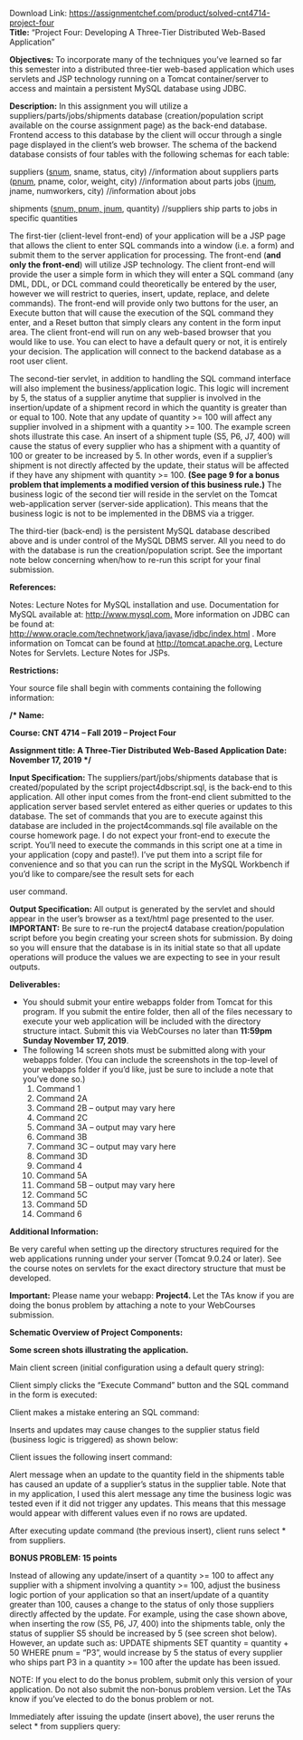 Download Link: https://assignmentchef.com/product/solved-cnt4714-project-four
<br>
<strong>Title:</strong>  “Project Four: Developing A Three-Tier Distributed Web-Based Application”

<strong>Objectives:</strong>  To incorporate many of the techniques you’ve learned so far this semester into a distributed three-tier web-based application which uses servlets and JSP technology running on a Tomcat container/server to access and maintain a persistent MySQL database using JDBC.




<strong>Description:</strong>  In this assignment you will utilize a suppliers/parts/jobs/shipments database (creation/population script available on the course assignment page) as the back-end database. Frontend access to this database by the client will occur through a single page displayed in the client’s web browser. The schema of the backend database consists of four tables with the following schemas for each table:




suppliers (<u>snum</u>, sname, status, city)  //information about suppliers           parts (<u>pnum</u>, pname, color, weight, city)  //information about parts         jobs (<u>jnum</u>, jname, numworkers, city)  //information about jobs

shipments (<u>snum, pnum, jnum</u>, quantity)  //suppliers ship parts to jobs in specific quantities




The first-tier (client-level front-end) of your application will be a JSP page that allows the client to enter SQL commands into a window (i.e. a form) and submit them to the server application for processing.  The front-end (<strong>and only the front-end</strong>) will utilize JSP technology.   The client front-end will provide the user a simple form in which they will enter a SQL command (any DML, DDL, or DCL command could theoretically be entered by the user, however we will restrict to queries, insert, update, replace, and delete commands).  The front-end will provide only two buttons for the user, an Execute button that will cause the execution of the SQL command they enter, and a Reset button that simply clears any content in the form input area.  The client front-end will run on any web-based browser that you would like to use.  You can elect to have a default query or not, it is entirely your decision.  The application will connect to the backend database as a root user client.




The second-tier servlet, in addition to handling the SQL command interface will also implement the business/application logic.  This logic will increment by 5, the status of a supplier anytime that supplier is involved in the insertion/update of a shipment record in which the quantity is greater than or equal to 100.  Note that any update of quantity &gt;= 100 will affect any supplier involved in a shipment with a quantity &gt;= 100.  The example screen shots illustrate this case.  An insert of a shipment tuple (S5, P6, J7, 400) will cause the status of every supplier who has a shipment with a quantity of 100 or greater to be increased by 5.  In other words, even if a supplier’s shipment is not directly affected by the update, their status will be affected if they have any shipment with quantity &gt;= 100.  <strong>(See page 9 for a bonus problem that implements a modified version of this business rule.)</strong>  The business logic of the second tier will reside in the servlet on the Tomcat web-application server (server-side application).  This means that the business logic is not to be implemented in the DBMS via a trigger.




The third-tier (back-end) is the persistent MySQL database described above and is under control of the MySQL DBMS server.  All you need to do with the database is run the creation/population script.  See the important note below concerning when/how to re-run this script for your final submission.

<strong>References:  </strong>

Notes:  Lecture Notes for MySQL installation and use.  Documentation for MySQL available at: <a href="https://www.mysql.com/">http://www.mysql.com</a><a href="https://www.mysql.com/">.</a> More information on JDBC can be found at: <a href="http://www.oracle.com/technetwork/java/javase/jdbc/index.html">http://www.oracle.com/technetwork/java/javase/jdbc/index.html</a> .  More information on Tomcat can be found at <a href="https://tomcat.apache.org/">http://tomcat.apache.org</a><a href="https://tomcat.apache.org/">.</a>  Lecture Notes for Servlets.    Lecture Notes for JSPs.




<strong>Restrictions: </strong>

Your source file shall begin with comments containing the following information:

<strong>/*  Name:   </strong>

<strong>     Course: CNT 4714 – Fall 2019 – Project Four </strong>

<strong>     Assignment title:  A Three-Tier Distributed Web-Based Application      Date:  November 17, 2019 */ </strong>

<strong>Input Specification:</strong>  The suppliers/part/jobs/shipments database that is created/populated by the script project4dbscript.sql, is the back-end to this application.  All other input comes from the front-end client submitted to the application server based servlet entered as either queries or updates to this database.  The set of commands that you are to execute against this database are included in the project4commands.sql file available on the course homework page.  I do not expect your front-end to execute the script.  You’ll need to execute the commands in this script one at a time in your application (copy and paste!).  I’ve put them into a script file for convenience and so that you can run the script in the MySQL Workbench if you’d like to compare/see the result sets for each

user command.




<strong>Output Specification:  </strong>All output is generated by the servlet and should appear in the user’s browser as a text/html page presented to the user.  <strong>IMPORTANT:</strong> Be sure to re-run the project4 database creation/population script before you begin creating your screen shots for submission.  By doing so you will ensure that the database is in its initial state so that all update operations will produce the values we are expecting to see in your result outputs.




<strong>Deliverables: </strong>

<ul>

 <li>You should submit your entire webapps folder from Tomcat for this program. If you submit the entire folder, then all of the files necessary to execute your web application will be included with the directory structure intact.  Submit this via WebCourses no later than <strong>11:59pm Sunday November 17, 2019</strong>.</li>

 <li>The following 14 screen shots must be submitted along with your webapps folder. (You can include the screenshots in the top-level of your webapps folder if you’d like, just be sure to include a note that you’ve done so.)

  <ol>

   <li>Command 1</li>

   <li>Command 2A</li>

   <li>Command 2B – output may vary here</li>

   <li>Command 2C</li>

   <li>Command 3A – output may vary here</li>

   <li>Command 3B</li>

   <li>Command 3C – output may vary here</li>

   <li>Command 3D</li>

   <li>Command 4</li>

   <li>Command 5A</li>

   <li>Command 5B – output may vary here</li>

   <li>Command 5C</li>

   <li>Command 5D</li>

   <li>Command 6</li>

  </ol></li>

</ul>




<strong>Additional Information:</strong>

Be very careful when setting up the directory structures required for the web applications running under your server (Tomcat 9.0.24 or later).  See the course notes on servlets for the exact directory structure that must be developed.




<strong>Important:</strong>  Please name your webapp: <strong>Project4.  </strong>Let the TAs know if you are doing the bonus problem by attaching a note to your WebCourses submission.




<strong>Schematic Overview of Project Components:</strong>




<strong>Some screen shots illustrating the application. </strong>

<strong> </strong>

Main client screen (initial configuration using a default query string):

Client simply clicks the “Execute Command” button and the SQL command in the form is executed:




Client makes a mistake entering an SQL command:




Inserts and updates may cause changes to the supplier status field (business logic is triggered) as shown below:




Client issues the following insert command:




Alert message when an update to the quantity field in the shipments table has caused an update of a supplier’s status in the supplier table.  Note that in my application, I used this alert message any time the business logic was tested even if it did not trigger any updates.  This means that this message would appear with different values even if no rows are updated.




After executing update command (the previous insert), client runs select * from suppliers.







<strong>BONUS PROBLEM:  15 points </strong>




Instead of allowing any update/insert of a quantity &gt;= 100 to affect any supplier with a shipment involving a quantity &gt;= 100, adjust the business logic portion of your application so that an insert/update of a quantity greater than 100, causes a change to the status of only those suppliers directly affected by the update.  For example, using the case shown above, when inserting the row (S5, P6, J7, 400) into the shipments table, only the status of supplier S5 should be increased by 5 (see screen shot below).  However, an update such as: UPDATE shipments SET quantity = quantity + 50 WHERE pnum = “P3”, would increase by 5 the status of every supplier who ships part P3 in a quantity &gt;= 100 after the update has been issued.




NOTE: If you elect to do the bonus problem, submit only this version of your application.  Do not also submit the non-bonus problem version.  Let the TAs know if you’ve elected to do the bonus problem or not.

Immediately after issuing the update (insert above), the user reruns the select * from suppliers query:


